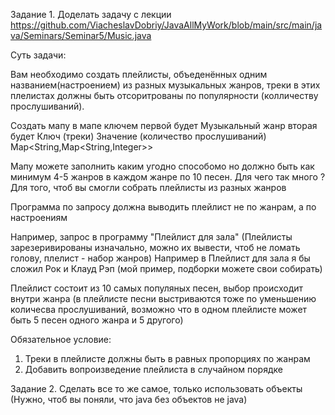 Задание 1.
Доделать задачу с лекции
https://github.com/ViacheslavDobriy/JavaAllMyWork/blob/main/src/main/java/Seminars/Seminar5/Music.java

Суть задачи:

Вам необходимо создать плейлисты, объеденённых одним названием(настроением) из разных музыкальных жанров, треки в этих плелистах должны быть отсоритрованы по популярности (колличеству прослушиваний).

Создать мапу в мапе ключем первой будет Музыкальный жанр вторая будет Ключ (треки) Значение (количество прослушиваний)
Map<String,Map<String,Integer>>

Мапу можете заполнить каким угодно способомо но должно быть как минимум 4-5 жанров в каждом жанре по 10 песен. Для чего так много ?
Для того, чтоб вы смогли собрать плейлисты из разных жанров

Программа по запросу должна выводить плейлист не по жанрам, а по настроениям

Например, запрос в программу "Плейлист для зала" (Плейлисты зарезеривированы изначально, можно их вывести, чтоб не ломать голову, плелист - набор жанров)
Например в Плейлист для зала я бы сложил Рок и Клауд Рэп (мой пример, подборки можете свои собирать)

Плейлист состоит из 10 самых популяных песен, выбор происходит внутри жанра (в плейлисте песни выстриваются тоже по уменьшению количесва прослушиваний, возможно что в одном плейлисте может быть 5 песен одного жанра и 5 другого)

Обязательное условие:
1) Треки в плейлисте должны быть в равных пропорциях по жанрам
2) Добавить вопроизведение плейлиста в случайном порядке

Задание 2.
Сделать все то же самое, только использовать объекты (Нужно, чтоб вы поняли, что java без объектов не java)